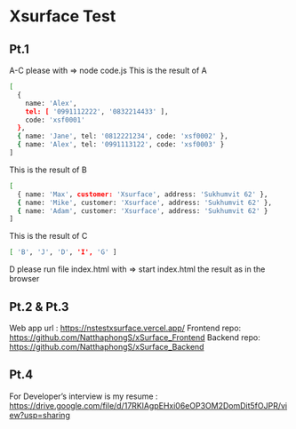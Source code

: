 # Xsurface Test

## Pt.1

A-C please with => node code.js
This is the result of A

```sh
[
  {
    name: 'Alex',
    tel: [ '0991112222', '0832214433' ],
    code: 'xsf0001'
  },
  { name: 'Jane', tel: '0812221234', code: 'xsf0002' },
  { name: 'Alex', tel: '0991113122', code: 'xsf0003' }
]
```

This is the result of B

```sh
[
  { name: 'Max', customer: 'Xsurface', address: 'Sukhumvit 62' },
  { name: 'Mike', customer: 'Xsurface', address: 'Sukhumvit 62' },
  { name: 'Adam', customer: 'Xsurface', address: 'Sukhumvit 62' }
]
```

This is the result of C

```sh
[ 'B', 'J', 'D', 'I', 'G' ]
```

D please run file index.html with => start index.html
the result as in the browser

## Pt.2 & Pt.3

Web app url : https://nstestxsurface.vercel.app/
Frontend repo: https://github.com/NatthaphongS/xSurface_Frontend
Backend repo: https://github.com/NatthaphongS/xSurface_Backend

## Pt.4

For Developer’s interview is my resume : https://drive.google.com/file/d/17RKlAgpEHxi06eOP3OM2DomDit5fOJPR/view?usp=sharing
